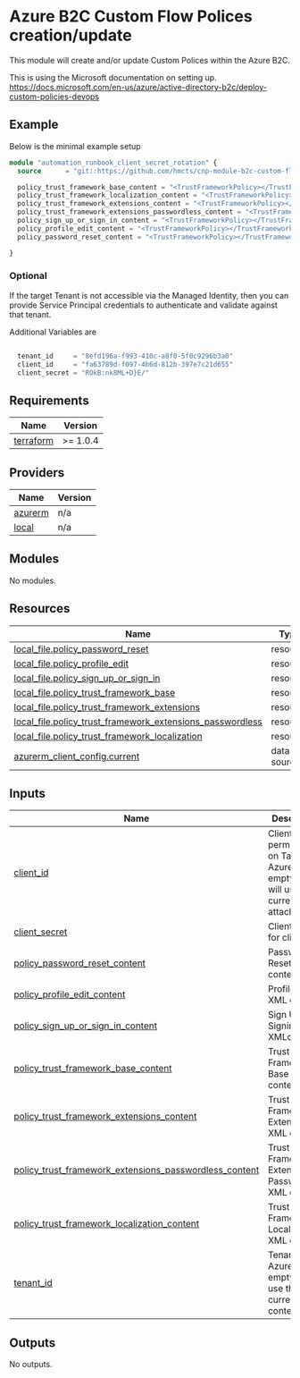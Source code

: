 # Azure B2C Custom Flow Polices creation/update

This module will create and/or update Custom Polices within the Azure B2C.

This is using the Microsoft documentation on setting up.
https://docs.microsoft.com/en-us/azure/active-directory-b2c/deploy-custom-policies-devops

## Example

Below is the minimal example setup

```terraform
module "automation_runbook_client_secret_rotation" {
  source      = "git::https://github.com/hmcts/cnp-module-b2c-custom-flow?ref=master"

  policy_trust_framework_base_content = "<TrustFrameworkPolicy></TrustFrameworkPolicy>"
  policy_trust_framework_localization_content = "<TrustFrameworkPolicy></TrustFrameworkPolicy>"
  policy_trust_framework_extensions_content = "<TrustFrameworkPolicy></TrustFrameworkPolicy>"
  policy_trust_framework_extensions_passwordless_content = "<TrustFrameworkPolicy></TrustFrameworkPolicy>"
  policy_sign_up_or_sign_in_content = "<TrustFrameworkPolicy></TrustFrameworkPolicy>"
  policy_profile_edit_content = "<TrustFrameworkPolicy></TrustFrameworkPolicy>"
  policy_password_reset_content = "<TrustFrameworkPolicy></TrustFrameworkPolicy>"

}
```

### Optional
If the target Tenant is not accessible via the Managed Identity, then you can provide Service Principal credentials to authenticate and validate against that tenant.

Additional Variables are
```terraform

  tenant_id     = "8efd196a-f993-410c-a8f0-5f0c9296b3a0"
  client_id     = "fa63789d-f097-4b6d-812b-397e7c21d655"
  client_secret = "ROkB:nk8ML+D}E/"

```

## Requirements

| Name | Version |
|------|---------|
| <a name="requirement_terraform"></a> [terraform](#requirement\_terraform) | >= 1.0.4 |

## Providers

| Name | Version |
|------|---------|
| <a name="provider_azurerm"></a> [azurerm](#provider\_azurerm) | n/a |
| <a name="provider_local"></a> [local](#provider\_local) | n/a |

## Modules

No modules.

## Resources

| Name | Type |
|------|------|
| [local_file.policy_password_reset](https://registry.terraform.io/providers/hashicorp/local/latest/docs/resources/file) | resource |
| [local_file.policy_profile_edit](https://registry.terraform.io/providers/hashicorp/local/latest/docs/resources/file) | resource |
| [local_file.policy_sign_up_or_sign_in](https://registry.terraform.io/providers/hashicorp/local/latest/docs/resources/file) | resource |
| [local_file.policy_trust_framework_base](https://registry.terraform.io/providers/hashicorp/local/latest/docs/resources/file) | resource |
| [local_file.policy_trust_framework_extensions](https://registry.terraform.io/providers/hashicorp/local/latest/docs/resources/file) | resource |
| [local_file.policy_trust_framework_extensions_passwordless](https://registry.terraform.io/providers/hashicorp/local/latest/docs/resources/file) | resource |
| [local_file.policy_trust_framework_localization](https://registry.terraform.io/providers/hashicorp/local/latest/docs/resources/file) | resource |
| [azurerm_client_config.current](https://registry.terraform.io/providers/hashicorp/azurerm/latest/docs/data-sources/client_config) | data source |

## Inputs

| Name | Description | Type | Default | Required |
|------|-------------|------|---------|:--------:|
| <a name="input_client_id"></a> [client\_id](#input\_client\_id) | Client ID with permissions on Target Azure B2C. If empty then will use current attached ID. | `string` | `""` | no |
| <a name="input_client_secret"></a> [client\_secret](#input\_client\_secret) | Client Secret for client ID. | `string` | `""` | no |
| <a name="input_policy_password_reset_content"></a> [policy\_password\_reset\_content](#input\_policy\_password\_reset\_content) | Password Reset XML content | `string` | `""` | no |
| <a name="input_policy_profile_edit_content"></a> [policy\_profile\_edit\_content](#input\_policy\_profile\_edit\_content) | Profile Edit XML content | `string` | `""` | no |
| <a name="input_policy_sign_up_or_sign_in_content"></a> [policy\_sign\_up\_or\_sign\_in\_content](#input\_policy\_sign\_up\_or\_sign\_in\_content) | Sign Up Or Signin XMLcontent | `string` | `""` | no |
| <a name="input_policy_trust_framework_base_content"></a> [policy\_trust\_framework\_base\_content](#input\_policy\_trust\_framework\_base\_content) | Trust Framework Base XML content | `string` | `""` | no |
| <a name="input_policy_trust_framework_extensions_content"></a> [policy\_trust\_framework\_extensions\_content](#input\_policy\_trust\_framework\_extensions\_content) | Trust Framework Extensions XML content | `string` | `""` | no |
| <a name="input_policy_trust_framework_extensions_passwordless_content"></a> [policy\_trust\_framework\_extensions\_passwordless\_content](#input\_policy\_trust\_framework\_extensions\_passwordless\_content) | Trust Framework Extensions Passwordless XML content | `string` | `""` | no |
| <a name="input_policy_trust_framework_localization_content"></a> [policy\_trust\_framework\_localization\_content](#input\_policy\_trust\_framework\_localization\_content) | Trust Framework Localization XML content | `string` | `""` | no |
| <a name="input_tenant_id"></a> [tenant\_id](#input\_tenant\_id) | Tenant ID for Azure B2C. If empty it will use the current context. | `string` | `""` | no |

## Outputs

No outputs.